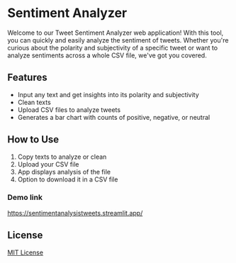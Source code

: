 # Sentiment Analyzer

Welcome to our Tweet Sentiment Analyzer web application! With this tool, you can quickly and easily analyze the sentiment of tweets. Whether you're curious about the polarity and subjectivity of a specific tweet or want to analyze sentiments across a whole CSV file, we've got you covered.

## Features

- Input any text and get insights into its polarity and subjectivity
- Clean texts
- Upload CSV files to analyze tweets
- Generates a bar chart with counts of positive, negative, or neutral

## How to Use

1. Copy texts to analyze or clean
2. Upload your CSV file
3. App displays analysis of the file
4. Option to download it in a CSV file

### Demo link

https://sentimentanalysistweets.streamlit.app/

## License

[MIT License](LICENSE)
